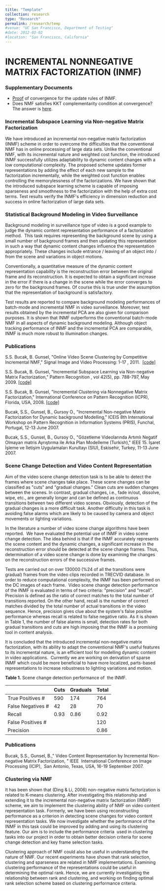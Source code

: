 ```yaml
---
title: "Template"
collection: research
type: "Research"
permalink: /research/temp
#venue: "UC San Francisco, Department of Testing"
#date: 2012-03-02
#location: "San Francisco, California"
---
```


INCREMENTAL NONNEGATIVE MATRIX FACTORIZATION (INMF)
======

### Supplementary Documents

* [Proof](INMF_conv_proof.pdf) of convergence for the update rules of INMF.
* Does NMF satisfies KKT complementarity condition at convergence? The answer is [here](KKT.pdf).

### Incremental Subspace Learning via Non-negative Matrix Factorization

We have introduced an incremental non-negative matrix factorization (INMF) scheme in order to overcome
the difficulties that the conventional NMF has in online processing of large data sets. Unlike the
conventional NMF, with its incremental nature and weighted cost function, the introduced INMF successfully
utilizes adaptability to dynamic content changes with a low computational complexity. The proposed scheme
updates former representations by adding the effect of each new sample to the factorization incrementally,
while the weighted cost function enables controlling the memorylessness of the factorizations. We have shown
that the introduced subspace learning scheme is capable of imposing sparseness and smoothness to the
factorization with the help of extra cost terms. Test results verify the INMF's efficiency in dimension
reduction and success in online factorization of large data sets.

### Statistical Background Modeling in Video Surveillance

Background modeling in surveillance type of video is a good example to judge the dynamic content representation
performance of a factorization method.  This task requires representing the background scene by using a small
number of background frames and then updating this representation in such a way that dynamic content changes
influence the representation appropriately. These changes include entrance / leaving of an object into / from
the scene and variations in object motions.

Conventionally, a quantitative measure of the dynamic content representation capability is the reconstruction
error between the original frame and its reconstruction. It is expected to obtain a significant increase in the
error if there is a change in the scene while the error converges to zero for the background frames. Of course
this is true under the assumption that the representation of background is satisfactory.

Test results are reported to compare background modeling performances of batch-mode and incremental NMF in video
surveillance. Moreover, test results obtained by the incremental PCA are also given for comparison purposes. It
is shown that INMF outperforms the conventional batch-mode NMF in all aspects of dynamic background modeling.
Although object tracking performance of INMF and the incremental PCA are comparable, INMF is much more robust
to illumination changes.


### Publications

S.S. Bucak, B. Gunsel, "Online Video Scene Clustering by Competitive Incremental NMF," Signal Image and Video 
Processing: 1-17 , 2011.  [[code]](addthe.zip)

S.S. Bucak, B. Gunsel, "Incremental Subspace Learning via Non-negative Matrix Factorization," Pattern 
Recognition , vol 42(5), pp. 788-797, May 2009. [[code]](addthe.zip)

S.S. Bucak, B. Gunsel, "Incremental Clustering via Nonnegative Matrix Factorization," International Conference 
on Pattern Recognition (ICPR), Florida, USA, 2008. [[code]](addthe.zip)

Bucak, S.S., Gunsel, B., Gursoy O., "Incremental Non-negative Matrix Factorization for Dynamic background
Modelling," ICEIS 8th International Workshop on Pattern Recognition in Information Systems (PRIS), Funchal, Portugal, 12-13 June 2007.

Bucak, S.S., Gunsel, B., Gursoy O., "Gözetleme Videolarında Artımlı Negatif Olmayan matris Ayrıştırma ile
Arka Plan Modelleme (Turkish)," IEEE 15. İşaret İşleme ve İletişim Uygulamaları Kurultayı (SIU), Eskisehir, Turkey, 11-13 June 2007.

### Scene Change Detection and Video Content Representation

Aim of the video scene change detection task is to be able to detect the frames where scene changes take place. These
scene changes can be classified as "cuts" and "gradual changes." Clean cuts are sudden changes between the scenes.
In contrast, gradual changes, i.e., fade in/out, dissolve, wipe, etc., are generally longer and can be defined as
continuous transitions between two different video scenes. Obviously, detection of the gradual changes is a more
difficult task. Another difficulty in this task is avoiding false alarms which are likely to be caused by camera
and object movements or lighting variations.

In the literature a number of video scene change algorithms have been reported.  We have evaluated the potential use
of INMF in video scene change detection. The idea behind is that if the INMF accurately represents the scene content
and the dynamic changes, a significant increase in the reconstruction error should be detected at the scene change
frames. Thus, determination of a video scene change is done by examining the changes on the reconstruction errors
of the successive frames.

Tests are carried out on over 130000 (%24 of all the transitions were gradual) frames from the video clips recorded
in TRECVID database. In order to reduce computational complexity, the INMF has been performed on the DC images of each
frame.  Video scene change detection performance of the INMF is evaluated in terms of two criteria: "precision" and
"recall". Precision is defined as the ratio of correct matches to the total number of transitions reported. On the
other hand, recall is the number of correct matches divided by the total number of actual transitions in the video
sequence. Hence, precision gives clue about the system's false positive performance whereas recall is related to
false negative ratio. As it is shown in Table 1, the number of false alarms is small, detection rates for both
gradual transitions and cuts are high imposing that the INMF is a promising tool in content analysis.

It is concluded that the introduced incremental non-negative matrix factorization, with its ability to adapt the
conventional NMF's useful features to its incremental nature, is an efficient tool for modelling dynamic content
in video applications.  Currently we are working on derivation of sparse INMF which could be more beneficial to
have more localized, parts-based representations to increase robustness to lighting variations and motion.

**Table 1.** Scene change detection performance of  the INMF.

|                  | Cuts          | Graduals      | Total |
|------------------|---------------|---------------|-------|
|True Positives #  | 590           | 174           | 764   |
|False Negatives # | 42            | 28            | 70    |
|Recall            | 0.93          | 0.86          | 0.92  |
|False Positives # |               |               | 120   |
|Precision         |               |               | 0.86  |

### Publications

Bucak, S.S., Gunsel, B.," Video Content Representation by Incremental Non-negative Matrix Factorization,
" IEEE  International Conference on Image Processing (ICIP),  San Antonio, Texas, USA, 16-19 September 2007.

### Clustering via NMF

It has been shown that (Ding & Li, 2006) non-negative matrix factorization is related to K-means clustering.
After investigating this relationship and extending it to the incremental non-negative matrix factorization
(INMF) scheme, we aim to implement the clustering ability of NMF on video content representation task. Formerly,
we have been using reconstructing performance as a criterion in detecting scene changes for video content
representation tasks. We now investigate whether the performance of the INMF in this task could be improved
by adding and using its clustering feature. Our aim is to include the performance criteria  used in clustering
tasks into our project in order to obtain better decision criteria for scene change detection and key frame selection tasks.

Clustering approach of NMF could also be useful in understanding the nature of NMF. Our recent experiments have shown
that rank selection, clustering and sparseness are related in NMF implementations. Examining clustering performance
of the representations could be useful in determining the optimal rank. Hence, we are currently investigating the
relationship between rank and clustering, and working on finding optimal rank selection scheme based on clustering
performance criteria.

